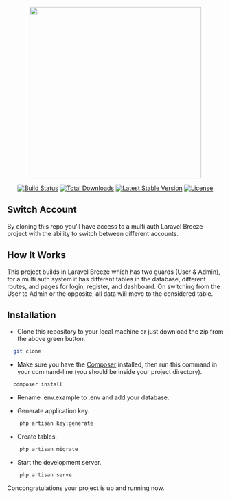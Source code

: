 <p align="center"><a href="https://laravel.com" target="_blank"><img src="https://raw.githubusercontent.com/laravel/art/master/logo-lockup/5%20SVG/2%20CMYK/1%20Full%20Color/laravel-logolockup-cmyk-red.svg" width="400"></a></p>

<p align="center">
<a href="https://travis-ci.org/laravel/framework"><img src="https://travis-ci.org/laravel/framework.svg" alt="Build Status"></a>
<a href="https://packagist.org/packages/laravel/framework"><img src="https://img.shields.io/packagist/dt/laravel/framework" alt="Total Downloads"></a>
<a href="https://packagist.org/packages/laravel/framework"><img src="https://img.shields.io/packagist/v/laravel/framework" alt="Latest Stable Version"></a>
<a href="https://packagist.org/packages/laravel/framework"><img src="https://img.shields.io/packagist/l/laravel/framework" alt="License"></a>
</p>

## Switch Account 

By cloning this repo you'll have access to a multi auth Laravel Breeze project with the ability to switch between different accounts.


## How It Works

This project builds in Laravel Breeze which has two guards (User & Admin), for a multi auth system it has different tables in the database, different routes, and pages for login, register, and dashboard.
On switching from the User to Admin or the opposite, all data will move to the considered table.

## Installation

- Clone this repository to your local machine or just download the zip from the above green button.
```bash
  git clone 
```

- Make sure you have the [Composer](https://getcomposer.org/download) installed, then run this command in your command-line (you should be inside your project directory).
```bash
  composer install 
```

- Rename .env.example to .env and add your database.

- Generate application key.
```bash
    php artisan key:generate
```

- Create tables.
```bash
    php artisan migrate
```

- Start the development server.
```bash
    php artisan serve
```

Concongratulations your project is up and running now.
